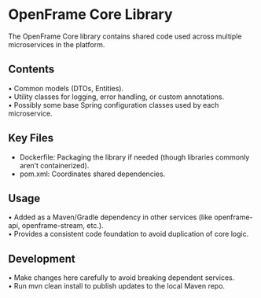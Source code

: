 # OpenFrame Core Library

The OpenFrame Core library contains shared code used across multiple microservices in the platform.

## Contents
• Common models (DTOs, Entities).  
• Utility classes for logging, error handling, or custom annotations.  
• Possibly some base Spring configuration classes used by each microservice.

## Key Files
- Dockerfile: Packaging the library if needed (though libraries commonly aren’t containerized).  
- pom.xml: Coordinates shared dependencies.  

## Usage
• Added as a Maven/Gradle dependency in other services (like openframe-api, openframe-stream, etc.).  
• Provides a consistent code foundation to avoid duplication of core logic.

## Development
• Make changes here carefully to avoid breaking dependent services.  
• Run mvn clean install to publish updates to the local Maven repo. 